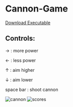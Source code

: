 # Cannon-Game

[Download Executable](https://github.com/rockyyyr/Cannon-Game/releases/download/v1.0/Cannon.Game.jar)

## Controls:

  &#8594; : more power
  
  &#8592; : less power
  
  &#8593; : aim higher
  
  &#8595; : aim lower
  
  space bar : shoot cannon

![cannon](https://user-images.githubusercontent.com/16550024/27208631-a00ad9d6-51fb-11e7-90f4-a3ab71098e80.png)
![scores](https://user-images.githubusercontent.com/16550024/27208632-a01c619c-51fb-11e7-9f4e-6c10d2d0df65.png)

